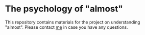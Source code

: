 # The psychology of "almost" #

This repository contains materials for the project on understanding "almost". Please contact [me](mailto:tger@mit.edu)  in case you have any questions. 

